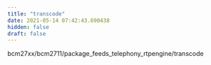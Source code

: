 ```yaml
---
title: "transcode"
date: 2021-05-14 07:42:43.690438
hidden: false
draft: false
---
```


bcm27xx/bcm2711/package_feeds_telephony_rtpengine/transcode

